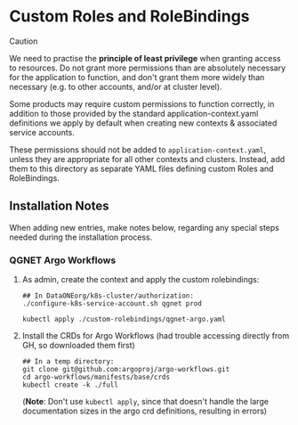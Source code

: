# Custom Roles and RoleBindings

> [!CAUTION]
> We need to practise the **principle of least privilege** when granting access to resources. Do not grant more permissions than are absolutely necessary for the application to function, and don't grant them more widely than necessary (e.g. to other accounts, and/or at cluster level).

Some products may require custom permissions to function correctly, in addition to those provided by the standard application-context.yaml definitions we apply by default when creating new contexts & associated service accounts.

These permissions should not be added to `application-context.yaml`, unless they are appropriate for all other contexts and clusters. Instead, add them to this directory as separate YAML files defining custom Roles and RoleBindings.

## Installation Notes

When adding new entries, make notes below, regarding any special steps needed during the installation process.

### QGNET Argo Workflows

1. As admin, create the context and apply the custom rolebindings:

    ```shell
    ## In DataONEorg/k8s-cluster/authorization:
    ./configure-k8s-service-account.sh qgnet prod

    kubectl apply ./custom-rolebindings/qgnet-argo.yaml
   ```

2. Install the CRDs for Argo Workflows (had trouble accessing directly from GH, so downloaded them first)

    ```shell
    ## In a temp directory:
    git clone git@github.com:argoproj/argo-workflows.git
    cd argo-workflows/manifests/base/crds
    kubectl create -k ./full
    ```
   (**Note**: Don't use `kubectl apply`, since that doesn't handle the large documentation sizes in the argo crd definitions, resulting in errors)
